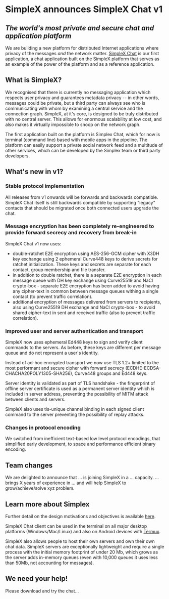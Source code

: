 # SimpleX announces SimpleX Chat v1
## _The world's most private and secure chat and application platform_

We are building a new platform for distributed Internet applications where privacy of the messages _and_ the network matter. [SimpleX Chat](https://github.com/simplex-chat/simplex-chat) is our first application, a chat application built on the SimpleX platform that serves as an example of the power of the platform and as a reference application.

## What is SimpleX?

We recognised that there is currently no messaging application which respects user privacy and guarantees metadata privacy -- in other words, messages could be private, but a third party can always see who is communicating with whom by examining a central service and the connection graph. SimpleX, at it's core, is designed to be truly distributed with no central server. This allows for enormous scalability at low cost, and also makes it virtually impossible to snoop on the network graph.

The first application built on the platform is Simplex Chat, which for now is terminal (command line) based with mobile apps in the pipeline. The platform can easily support a private social network feed and a multitude of other services, which can be developed by the Simplex team or third party developers.

## What's new in v1?

### Stable protocol implementation
All releases from v1 onwards will be forwards and backwards compatible. SimpleX Chat itself is still backwards compatible by supporting "legacy" contacts that should be migrated once both connected users upgrade the chat.

### Message encryption has been completely re-engineered to provide forward secrecy and recovery from break-in

SimpleX Chat v1 now uses:

- double-ratchet E2E encryption using AES-256-GCM cipher with X3DH key exchange using 2 ephemeral Curve448 keys to derive secrets for ratchet initialization. These keys and secrets are separate for each contact, group membership and file transfer.
- in addition to double ratchet, there is a separate E2E encryption in each message queue with DH key exchange using Curve25519 and NaCl crypto-box - separate E2E encryption has been added to avoid having any cipher-text in common between message queues withing a single contact (to prevent traffic correlation).
- additional encryption of messages delivered from servers to recipients, also using Curve25519 DH exchange and NaCl crypto-box - to avoid shared cipher-text in sent and received traffic (also to prevent traffic correlation).

### Improved user and server authentication and transport
SimpleX now uses ephemeral Ed448 keys to sign and verify client commands to the servers. As before, these keys are different per message queue and do not represent a user's identity.

Instead of ad-hoc encrypted transport we now use TLS 1.2+ limited to the most performant and secure cipher with forward secrecy (ECDHE-ECDSA-CHACHA20POLY1305-SHA256), Curve448 groups and Ed448 keys.

Server identity is validated as part of TLS handshake - the fingerprint of offline server certificate is used as a permanent server identity which is included in server address, preventing the possibility of MITM attack between clients and servers.

SimpleX also uses tls-unique channel binding in each signed client command to the server preventing the possibility of replay attacks.


### Changes in protocol encoding

We switched from inefficient text-based low level protocol encodings, that simplified early development, to space and performance efficient binary encoding.



## Team changes

We are delighted to announce that ... is joining SimpleX in a ... capacity. ... brings X years of experience in ... and will help SimpleX to grow/achieve/solve xyz problem.



## Learn more about Simplex

Further detail on the design motivations and objectives is available [here](https://github.com/simplex-chat/simplex-chat/blob/blog/simplex.md).

SimpleX Chat client can be used in the terminal on all major desktop platforms (Windows/Mac/Linux) and also on Android devices with [Termux](https://github.com/termux).

SimpleX also allows people to host their own servers and own their own chat data. SimpleX servers are exceptionally lightweight and require a single process with the initial memory footprint of under 20 Mb, which grows as the server adds in-memory queues (even with 10,000 queues it uses less than 50Mb, not accounting for messages).



## We need your help!

Please download and try the chat...




